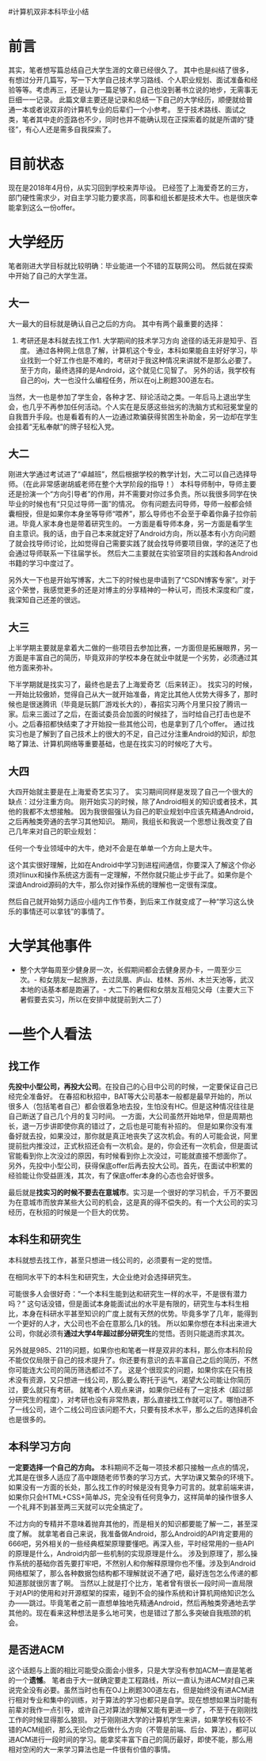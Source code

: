 #计算机双非本科毕业小结
# 前言

其实，笔者想写篇总结自己大学生涯的文章已经很久了。 其中也是纠结了很多，有想过分开几篇写，写一下大学自己技术学习路线、个人职业规划、面试准备和经验等等。考虑再三，还是认为一篇足够了，自己也没到著书立说的地步，无需事无巨细一一记录。 此篇文章主要还是记录和总结一下自己的大学经历，顺便就给普通一本或者说双非的计算机专业的后辈们一个小参考。 至于技术路线、面试之类，笔者其中走的歪路也不少，同时也并不能确认现在正探索着的就是所谓的“捷径”，有心人还是需多自我探索了。

# 目前状态

现在是2018年4月份，从实习回到学校来弄毕设。 已经签了上海爱奇艺的三方，部门硬性需求少，对自主学习能力要求高，同事和组长都是技术大牛。也是很庆幸能拿到这么一份offer。

# 大学经历

笔者刚进大学目标就比较明确：毕业能进一个不错的互联网公司。 然后就在探索中开始了自己的大学生涯。

## 大一

大一最大的目标就是确认自己之后的方向。 其中有两个最重要的选择：
1. 考研还是本科就去找工作1. 大学期间的技术学习方向
途径的话无非是知乎、百度。 通过各种网上信息了解，计算机这个专业，本科如果能自主好好学习，毕业找到一个好工作也是不难的，考研对于我这种情况来讲就不是那么必要了。 至于方向，最终选择的是Android，这个就见仁见智了。 另外的话，我学校有自己的oj，大一也没什么编程任务，所以在oj上刷题300道左右。

当然，大一也是参加了学生会，各种才艺、辩论活动之类。一年后马上退出学生会，也几乎不再参加任何活动。个人实在是反感这些拙劣的洗脑方式和冠冕堂皇的自我晋升手段。也是看着有的人一边通过欺骗获得贫困生补助金，另一边却在学生会挂着“无私奉献”的牌子轻松入党。

## 大二

刚进大学通过考试进了“卓越班”，然后根据学校的教学计划，大二可以自己选择导师。（在此非常感谢胡威老师在整个大学阶段的指导！） 本科导师制中，导师主要还是扮演一个“方向引导者”的作用，并不需要对你过多负责。所以我很多同学在快毕业的时候也有“只见过导师一面”的情况。 你有问题去问导师，导师一般都会倾囊相授，但是如果你本身坐等导师“喂养”，那么导师也不会至于牵着你鼻子拉你前进。毕竟人家本身也是带着研究生的。 一方面是看导师本身，另一方面是看学生自主意识。我的话，由于自己本来就定好了Android方向，所以基本有小方向问题了就会找导师讨论，比如觉得自己需要实践了就会找导师要项目做，学的迷茫了也会通过导师联系一下往届学长。 然后大二主要就在实验室项目的实践和各Android书籍的学习中度过了。

另外大一下也是开始写博客，大二下的时候也是申请到了“CSDN博客专家”。对于这个荣誉，我感觉更多的还是对博主的分享精神的一种认可，而技术深度和广度，我深知自己还差的很远。

## 大三

上半学期主要就是拿着大二做的一些项目去参加比赛，一方面但是拓展眼界，另一方面是丰富自己的简历，毕竟双非的学校本身在就业中就是一个劣势，必须通过其他方面来弥补。

下半学期就是找实习了，最终也是去了上海爱奇艺（后来转正）。 找实习的时候，一开始比较傲娇，觉得自己从大一就开始准备，肯定比其他人优势大得多了，那时候也是很迷腾讯（毕竟是玩鹅厂游戏长大的），春招实习两个月里只投了腾讯一家。后来三面过了之后，在面试委员会加面的时候挂了，当时给自己打击也是不小。之后春招都快结束了才开始投一些其他公司，也是拿到了几个offer。 通过找实习也是了解到了自己技术上的很大的不足，自己过分注重Android的知识，却忽略了算法、计算机网络等重要基础，也是在找实习的时候吃了大亏。

## 大四

大四开始就主要是在上海爱奇艺实习了。 实习期间同样是发现了自己一个很大的缺点：过分注重方向。 刚开始实习的时候，除了Android相关的知识或者技术，其他的我都不太想接触。 因为我很倔强认为自己的职业规划中应该先精通Android，之后再触类旁通的去学习其他知识。 期间，我组长和我说一个思想让我改变了自己几年来对自己的职业规划：

>  
 任何一个专业领域中的大牛，绝对不会是在单单一个方向上是大牛。 


这个其实很好理解，比如在Android中学习到进程间通信，你要深入了解这个你必须对linux和操作系统这方面有一定理解，不然你就只能止步于此了。如果你是个深谙Android源码的大牛，那么你对操作系统的理解也一定很有深度。

然后自己就开始努力适应小组内工作节奏，到后来工作就变成了一种“学习这么快乐的事情还可以拿钱”的事情了。

# 大学其他事件
- 整个大学每周至少健身房一次，长假期间都会去健身房办卡，一周至少三次。- 和女朋友一起旅游，去过凤凰、庐山、桂林、苏州、木兰天池等，武汉本地的话基本都是跑遍了。- 大二下的暑假和女朋友互相见父母（主要大三下暑假要去实习，所以在安排中就提前到大二了）
# 一些个人看法

## 找工作

**先投中小型公司，再投大公司**。在投自己的心目中公司的时候，一定要保证自己已经完全准备好。 在春招和秋招中，BAT等大公司基本一般都是最早开始的，所以很多人（包括笔者自己）都会很着急地去投，生怕没有HC。但是这种情况往往是自己断送了自己几个月的复习时间。 一方面，大公司虽然开始地早，但是周期也长，退一万步讲即使你真的错过了，之后也是可能有补招的。 但是如果你没有准备好就去投，如果没过，那你就是真正地丧失了这次机会。有的人可能会说，阿里提前批内推没过，正式秋招还会有一次机会。是的，你会还有一次机会，但是面试官能看到你上次没过的原因，有时候看到你上次没过，可能就直接不想面你了。 另外，先投中小型公司，获得保底offer后再去投大公司。首先，在面试中积累的经验能让你受益匪浅，其次，有了保底offer本身的心态也会好很多。

最后就是**找实习的时候不要去在意城市**。实习是一个很好的学习机会，千万不要因为在意城市而放弃某些大公司的机会，这是真的得不偿失的。有一个大公司的实习经历，在秋招的时候是一个巨大的优势。

## 本科生和研究生

本科就想去找工作，甚至只想进一线公司的，必须要有一定的觉悟。

>  
 在相同水平下的本科生和研究生，大企业绝对会选择研究生。 


可能很多人会很好奇：“一个本科生能到达和研究生一样的水平，不是很有潜力吗？” 这句话没错，但是面试本身能面试出的水平是有限的，研究生与本科生相比，本身在科研水平甚至知识的广度上就有天然的优势。毕竟多学了几年，能得到一个更好的人才，大公司也不会在意那么几k的钱。 所以如果你想在本科出来进大公司，你就必须有**通过大学4年超过部分研究生**的觉悟。否则只能退而求其次。

另外就是985、211的问题，如果你也和笔者一样是双非的本科，那么你本科阶段不能仅仅局限于自己的技术提升了。你还要有意识的去丰富自己之后的简历，不然你可能连大公司的简历筛选都过不了。 这是个很现实的问题，如果你实在只有技术没有资源，又只想进一线公司，那么要么寄托于运气，渴望大公司能让你简历过，要么就只有考研。 就笔者个人观点来讲，如果你已经有了一定技术（超过部分研究生的程度），对考研也没有非常热衷，那么直接找工作就可以了。哪怕进不了一线公司，进个二线公司应该问题不大，只要有技术水平，那么之后的选择机会也是很多的。

## 本科学习方向

**一定要选择一个自己的方向。** 本科期间不乏每一项技术都只接触一点点的情况，尤其是在很多人适应了高中跟随老师节奏的学习方式，大学功课又繁杂的环境下。 如果没有一方面的长处，那么找工作的时候是没有竞争力可言的。就拿前端来讲，如果你只会HTML+CSS+简单JS，完全没有任何竞争力，这样简单的操作很多人一个礼拜不到甚至两三天就可以完全搞定了。

不过方向的专精并不意味着抛弃其他的，而是相关的知识都要能了解一二，甚至深度了解。 就拿笔者自己来说，我准备做Android，那么Android的API肯定要用的666吧，另外相关的一些经典框架原理要懂吧。再深入些，平时经常用的一些API的原理是什么，Android内部一些机制的实现原理是什么。 涉及到原理了，那么操作系统的基础你首先要打牢吧，不然别人和你解释原理你也不懂。涉及到Android网络框架了，那么各种数据包结构都不理解就说不通了吧，最好连包怎么传递的都知道那就很厉害了啊。 当然以上就是打个比方，笔者曾有很长一段时间一直局限于对API的使用和对开源框架的探索，碰到不会的操作系统和计算机网络知识怎么办——跳过。毕竟笔者之前一直想单独地先精通Android，然后再触类旁通地去学其他的。现在看来这种想法是多么地可笑，也是错过了那么多突破自我瓶颈的机会。

## 是否进ACM

这个话题与上面的相比可能受众面会小很多，只是大学没有参加ACM一直是笔者的一个**遗憾**。 笔者由于大一就确定要走工程路线，所以一直认为进ACM对自己来说完全没有必要。虽然当时也有在OJ上刷题300道左右，但是始终没有进ACM进行相对专业和集中的训练，对于算法的学习也都只是自学。现在想想如果当时能有前辈对我作一点引导，或许自己对算法的理解又能有更进一步了，不至于在刚刚找工作的时候显得那么狼狈。 对于刚刚进大学的计算机学生来讲，如果学校有较不错的ACM组织，那么无论你之后做什么方向（不管是前端、后台、算法），都可以进ACM进行一段时间的学习。能拿奖丰富下自己的简历最好，即使不能，那么用相对空闲的大一来学习算法也是一件很有价值的事情。